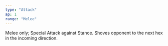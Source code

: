 ```yaml
---
type: "Attack"
ap: 1
range: "Melee"
---
```


Melee only; Special Attack against Stance. Shoves opponent to the next hex in the incoming direction. 